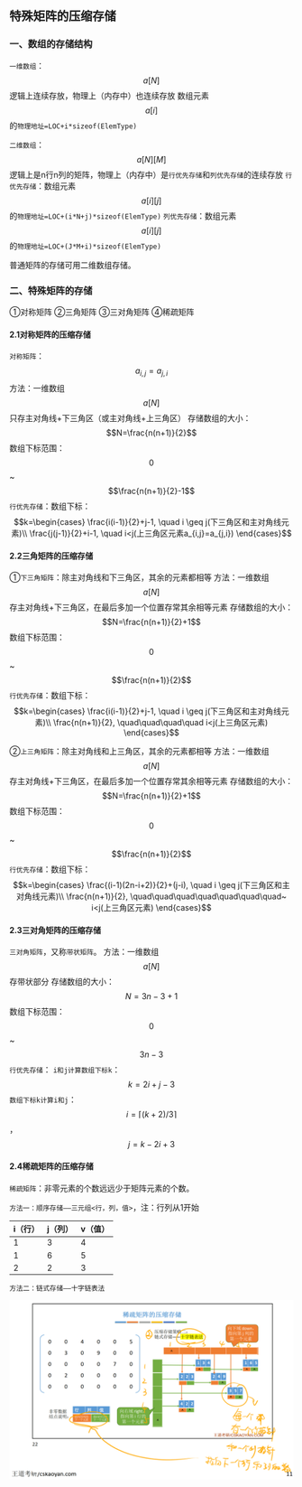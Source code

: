 ## 特殊矩阵的压缩存储

### 一、数组的存储结构

`一维数组`：$$a[N]$$
逻辑上连续存放，物理上（内存中）也连续存放
数组元素$$a[i]$$的`物理地址=LOC+i*sizeof(ElemType)`

`二维数组`：$$a[N][M]$$
逻辑上是n行n列的矩阵，物理上（内存中）是`行优先存储`和`列优先存储`的连续存放
`行优先存储`：数组元素$$a[i][j]$$的`物理地址=LOC+(i*N+j)*sizeof(ElemType)`
`列优先存储`：数组元素$$a[i][j]$$的`物理地址=LOC+(J*M+i)*sizeof(ElemType)`

普通矩阵的存储可用二维数组存储。

### 二、特殊矩阵的存储

①对称矩阵
②三角矩阵
③三对角矩阵
④稀疏矩阵

#### 2.1对称矩阵的压缩存储

`对称矩阵`：$$a_{i,j}=a_{j,i}$$
方法：一维数组$$a[N]$$只存主对角线+下三角区（或主对角线+上三角区）
存储数组的大小：$$N=\frac{n(n+1)}{2}$$
数组下标范围：$$0$$ ~ $$\frac{n(n+1)}{2}-1$$
`行优先存储`：数组下标：$$k=\begin{cases} \frac{i(i-1)}{2}+j-1, \quad i \geq j(下三角区和主对角线元素)\\ \frac{j(j-1)}{2}+i-1, \quad i<j(上三角区元素a_{i,j}=a_{j,i}) \end{cases}$$

#### 2.2三角矩阵的压缩存储

①`下三角矩阵`：除主对角线和下三角区，其余的元素都相等
方法：一维数组$$a[N]$$存主对角线+下三角区，在最后多加一个位置存常其余相等元素
存储数组的大小：$$N=\frac{n(n+1)}{2}+1$$
数组下标范围：$$0$$ ~ $$\frac{n(n+1)}{2}$$
`行优先存储`：数组下标：$$k=\begin{cases} \frac{i(i-1)}{2}+j-1, \quad i \geq j(下三角区和主对角线元素)\\ \frac{n(n+1)}{2}, \quad\quad\quad\quad i<j(上三角区元素) \end{cases}$$

②`上三角矩阵`：除主对角线和上三角区，其余的元素都相等
方法：一维数组$$a[N]$$存主对角线+下三角区，在最后多加一个位置存常其余相等元素
存储数组的大小：$$N=\frac{n(n+1)}{2}+1$$
数组下标范围：$$0$$ ~ $$\frac{n(n+1)}{2}$$
`行优先存储`：数组下标：$$k=\begin{cases} \frac{(i-1)(2n-i+2)}{2}+(j-i), \quad i \geq j(下三角区和主对角线元素)\\ \frac{n(n+1)}{2}, \quad\quad\quad\quad\quad\quad\quad~ i<j(上三角区元素) \end{cases}$$

#### 2.3三对角矩阵的压缩存储

`三对角矩阵`，又称`带状矩阵`。
方法：一维数组$$a[N]$$存带状部分
存储数组的大小：$$N=3n-3+1$$
数组下标范围：$$0$$ ~ $$3n-3$$
`行优先存储`：
`i和j计算数组下标k`：$$k=2i+j-3$$
`数组下标k计算i和j`：$$i=\lceil (k+2)/3 \rceil$$，$$j=k-2i+3$$

#### 2.4稀疏矩阵的压缩存储

`稀疏矩阵`：非零元素的个数远远少于矩阵元素的个数。

`方法一：顺序存储——三元组<行，列，值>`，注：行列从1开始

| i（行） | j（列） | v（值） |
| ------- | ------- | ------- |
| 1       | 3       | 4       |
| 1       | 6       | 5       |
| 2       | 2       | 3       |

`方法二：链式存储——十字链表法`

![1637932175187](images/1637932175187.png)
